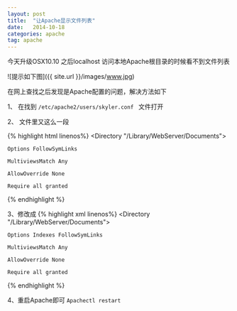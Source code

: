 ```yaml
---
layout: post
title:  "让Apache显示文件列表"
date:   2014-10-18 
categories: apache
tag: apache
---
```




今天升级OSX10.10 之后localhost 访问本地Apache根目录的时候看不到文件列表

![提示如下图]({{ site.url }}/images/www.jpg)

在网上查找之后发现是Apache配置的问题，解决方法如下

1、 在找到 `/etc/apache2/users/skyler.conf ` 文件打开

2、 文件里又这么一段

{% highlight html linenos%}
<Directory "/Library/WebServer/Documents">
    
    Options FollowSymLinks 
    
    MultiviewsMatch Any
   
    AllowOverride None

    Require all granted
</Directory>
{% endhighlight %}

3、修改成
{% highlight xml linenos%}
<Directory "/Library/WebServer/Documents">
    
    Options Indexes FollowSymLinks
    
    MultiviewsMatch Any
   
    AllowOverride None

    Require all granted
</Directory>
{% endhighlight %}

4、重启Apache即可   `Apachectl restart `

